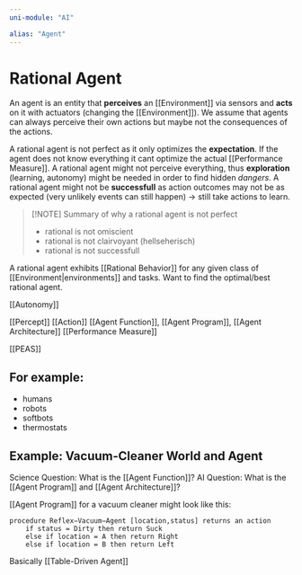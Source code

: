```yaml
---
uni-module: "AI"

alias: "Agent"
---
```


# Rational Agent

An agent is an entity that **perceives** an [[Environment]] via sensors and **acts** on it with actuators (changing the [[Environment]]).
We assume that agents can always perceive their own actions but maybe not the consequences of the actions.

A rational agent is not perfect as it only optimizes the **expectation**. If the agent does not know everything it cant optimize the actual [[Performance Measure]]. A rational agent might not perceive everything, thus **exploration** (learning, autonomy) might be needed in order to find hidden _dangers_. A rational agent might not be **successfull** as action outcomes may not be as expected (very unlikely events can still happen) → still take actions to learn.


> [!NOTE] Summary of why a rational agent is not perfect
>
> - rational is not omiscient
> - rational is not clairvoyant (hellseherisch)
> - rational is not successfull

A rational agent exhibits [[Rational Behavior]] for any given class of [[Environment|environments]] and tasks.
Want to find the optimal/best rational agent.

[[Autonomy]]

[[Percept]]
[[Action]]
[[Agent Function]], [[Agent Program]], [[Agent Architecture]]
[[Performance Measure]]

[[PEAS]]

## For example:

- humans
- robots
- softbots
- thermostats

## Example: Vacuum-Cleaner World and Agent

Science Question: What is the [[Agent Function]]?
AI Question: What is the [[Agent Program]] and [[Agent Architecture]]?

[[Agent Program]] for a vacuum cleaner might look like this:

```
procedure Reflex−Vacuum−Agent [location,status] returns an action
	if status = Dirty then return Suck
	else if location = A then return Right
	else if location = B then return Left
```

Basically [[Table-Driven Agent]]
